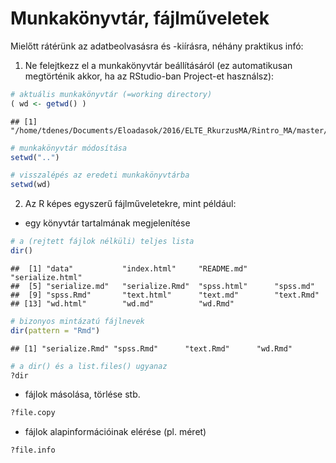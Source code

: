 # Munkakönyvtár, fájlműveletek

Mielőtt rátérünk az adatbeolvasásra és -kiírásra, néhány praktikus infó:

1) Ne felejtkezz el a munkakönyvtár beállításáról (ez automatikusan megtörténik
akkor, ha az RStudio-ban Project-et használsz):

```r
# aktuális munkakönyvtár (=working directory)
( wd <- getwd() )
```

```
## [1] "/home/tdenes/Documents/Eloadasok/2016/ELTE_RkurzusMA/Rintro_MA/master/sec5_import"
```

```r
# munkakönyvtár módosítása
setwd("..")

# visszalépés az eredeti munkakönyvtárba
setwd(wd)
```

2) Az R képes egyszerű fájlműveletekre, mint például:

- egy könyvtár tartalmának megjelenítése

```r
# a (rejtett fájlok nélküli) teljes lista
dir()
```

```
##  [1] "data"           "index.html"     "README.md"      "serialize.html"
##  [5] "serialize.md"   "serialize.Rmd"  "spss.html"      "spss.md"       
##  [9] "spss.Rmd"       "text.html"      "text.md"        "text.Rmd"      
## [13] "wd.html"        "wd.md"          "wd.Rmd"
```

```r
# bizonyos mintázatú fájlnevek
dir(pattern = "Rmd")
```

```
## [1] "serialize.Rmd" "spss.Rmd"      "text.Rmd"      "wd.Rmd"
```

```r
# a dir() és a list.files() ugyanaz
?dir
```

- fájlok másolása, törlése stb.

```r
?file.copy
```

- fájlok alapinformációinak elérése (pl. méret)

```r
?file.info
```


